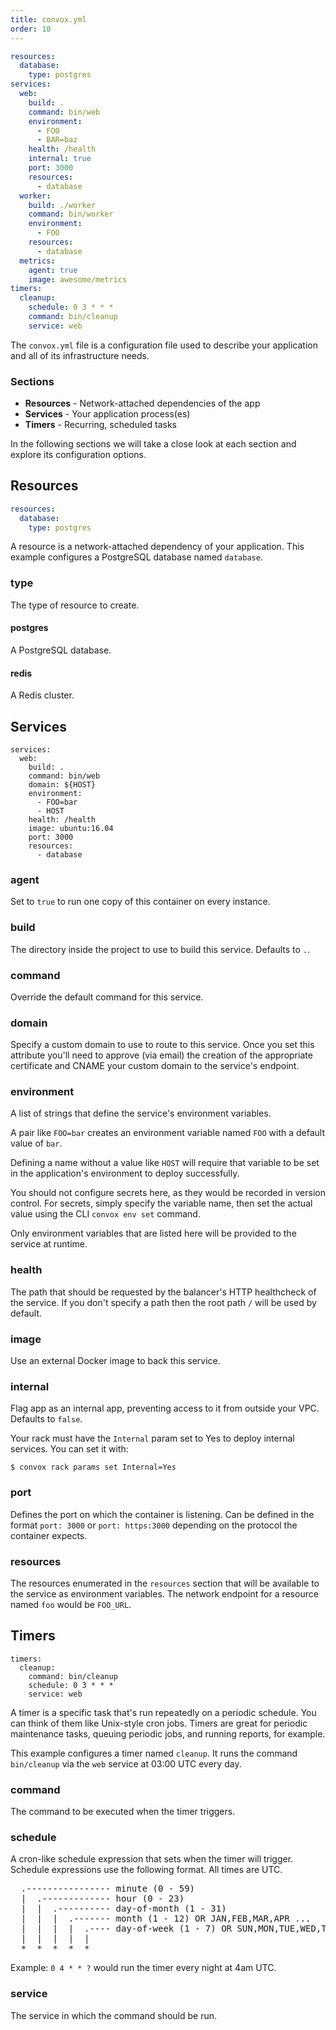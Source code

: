 ```yaml
---
title: convox.yml
order: 10
---
```


```yaml
resources:
  database:
    type: postgres
services:
  web:
    build: .
    command: bin/web
    environment:
      - FOO
      - BAR=baz
    health: /health
    internal: true
    port: 3000
    resources:
      - database
  worker:
    build: ./worker
    command: bin/worker
    environment:
      - FOO
    resources:
      - database
  metrics:
    agent: true
    image: awesome/metrics
timers:
  cleanup:
    schedule: 0 3 * * *
    command: bin/cleanup
    service: web
```

The `convox.yml` file is a configuration file used to describe your application and all of its infrastructure needs.

### Sections

* **Resources** - Network-attached dependencies of the app
* **Services** - Your application process(es)
* **Timers** - Recurring, scheduled tasks

In the following sections we will take a close look at each section  and explore its configuration options.

## Resources

```yaml
resources:
  database:
    type: postgres
```

A resource is a network-attached dependency of your application. This example configures a PostgreSQL database named `database`.

### type

The type of resource to create.

#### postgres

A PostgreSQL database.

#### redis

A Redis cluster.

## Services

```shell
services:
  web:
    build: .
    command: bin/web
    domain: ${HOST}
    environment:
      - FOO=bar
      - HOST
    health: /health
    image: ubuntu:16.04
    port: 3000
    resources:
      - database
```

### agent

Set to `true` to run one copy of this container on every instance.

### build

The directory inside the project to use to build this service. Defaults to `.`.

### command

Override the default command for this service.

### domain

Specify a custom domain to use to route to this service. Once you set this attribute you'll need to approve (via email) the creation of the appropriate certificate and CNAME your custom domain to the service's endpoint.

### environment

A list of strings that define the service's environment variables.

A pair like `FOO=bar` creates an environment variable named `FOO` with a default value of `bar`.

Defining a name without a value like `HOST` will require that variable to be set in the application's environment to deploy successfully.

You should not configure secrets here, as they would be recorded in version control. For secrets, simply specify the variable name, then set the actual value using the CLI `convox env set` command.

Only environment variables that are listed here will be provided to the service at runtime.

### health

The path that should be requested by the balancer's HTTP healthcheck of the service. If you don't specify a path then the root path `/` will be used by default.

### image

Use an external Docker image to back this service.

### internal

Flag app as an internal app, preventing access to it from outside your VPC. Defaults to `false`.

Your rack must have the `Internal` param set to Yes to deploy internal services. You can set it with:

```shell
$ convox rack params set Internal=Yes
 ```

### port

Defines the port on which the container is listening. Can be defined in the format `port: 3000` or `port: https:3000` depending on the protocol the container expects.

### resources

The resources enumerated in the `resources` section that will be available to the service as environment variables. The network endpoint for a resource named `foo` would be `FOO_URL`.

## Timers

```shell
timers:
  cleanup:
    command: bin/cleanup
    schedule: 0 3 * * *
    service: web
```

A timer is a specific task that's run repeatedly on a periodic schedule. You can think of them like Unix-style cron jobs. Timers are great for periodic maintenance tasks, queuing periodic jobs, and running reports, for example.

This example configures a timer named `cleanup`. It runs the command `bin/cleanup` via the `web` service at 03:00 UTC every day.

### command

The command to be executed when the timer triggers.

### schedule

A cron-like schedule expression that sets when the timer will trigger. Schedule expressions use the following format. All times are UTC.

<pre class="inline">
  .---------------- minute (0 - 59)
  |  .------------- hour (0 - 23)
  |  |  .---------- day-of-month (1 - 31)
  |  |  |  .------- month (1 - 12) OR JAN,FEB,MAR,APR ...
  |  |  |  |  .---- day-of-week (1 - 7) OR SUN,MON,TUE,WED,THU,FRI,SAT
  |  |  |  |  |
  *  *  *  *  *
</pre>

Example: `0 4 * * ?` would run the timer every night at 4am UTC.

### service

The service in which the command should be run.
